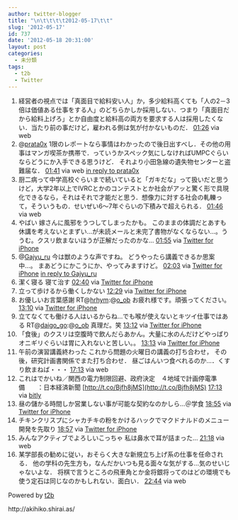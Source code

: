 ```yaml
---
author: twitter-blogger
title: "\n\t\t\t\t2012-05-17\t\t"
slug: '2012-05-17'
id: 737
date: '2012-05-18 20:31:00'
layout: post
categories:
  - 未分類
tags:
  - t2b
  - Twitter
---
```


<div xmlns:georss="http://www.georss.org/georss">

1.  <span><span>経営者の視点では「真面目で給料安い人」か，多少給料高くても「人の2－3倍は価値ある仕事をする人」のどちらかしか採用しない．つまり「真面目だから給料上げろ」とか自由度と給料高の両方を要求する人は採用したくない．当たり前の事だけど，雇われる側は気が付かないものだ．</span> <span>[<span>01:26</span>](http://twitter.com/o_ob/status/203099195098402817) <span>via web</span></span></span>
2.  <span><span>@[prata0x](http://twitter.com/prata0x "prata0x") 1限のレポートなら事情はわかったので後日出すべし．その他の用事はマンガ喫茶か携帯で．っていうかスペック気にしなければUMPCぐらいならどうにか入手できる思うけど． それより小田急線の遺失物センターと盗難届な．</span> <span>[<span>01:41</span>](http://twitter.com/o_ob/status/203102858063790081) <span>via web</span> [in reply to prata0x](http://twitter.com/prata0x/status/203100728552718336)</span></span>
3.  <span><span>厨二病って中学高校ぐらいまで続いていると「ガキだな」って扱いだと思うけど，大学2年以上でIVRCとかのコンテストとか社会がアッと驚く形で具現化できるなら，それはそれで才能だと思う．想像力に対する社会の軋轢って，そういうもの．せいぜい6～7年ぐらいの下積みで超えられる．</span> <span>[<span>01:46</span>](http://twitter.com/o_ob/status/203104171010953216) <span>via web</span></span></span>
4.  <span><span>やばい 嫁さんに風邪をうつしてしまったかも。 このままの体調だとあすも休講を考えないとまずい...が未読メールと未完了書物がなくならない...。ううむ。クスリ飲まないほうが正解だったのかな...</span> <span>[<span>01:55</span>](http://twitter.com/o_ob/status/203106523470241793) <span>via [Twitter for iPhone](http://twitter.com/#!/download/iphone)</span></span></span>
5.  <span><span>@[Gajyu_ru](http://twitter.com/Gajyu_ru "Gajyu_ru") 今は獣のような声ですね。 どうやったら講義できるか思案中...。 まあどうにかこうにか、やってみますけど。</span> <span>[<span>02:03</span>](http://twitter.com/o_ob/status/203108576628187136) <span>via [Twitter for iPhone](http://twitter.com/#!/download/iphone)</span> [in reply to Gajyu_ru](http://twitter.com/Gajyu_ru/status/203106873828843521)</span></span>
6.  <span><span>潔く寝る 寝て治す</span> <span>[<span>02:40</span>](http://twitter.com/o_ob/status/203117833461305344) <span>via [Twitter for iPhone](http://twitter.com/#!/download/iphone)</span></span></span>
7.  <span><span>立って歩けるから働くしかない</span> <span>[<span>12:29</span>](http://twitter.com/o_ob/status/203265946398367745) <span>via [Twitter for iPhone](http://twitter.com/#!/download/iphone)</span></span></span>
8.  <span><span>お優しいお言葉感謝 RT@[hrhym](http://twitter.com/hrhym "hrhym"):@[o_ob](http://twitter.com/o_ob "o_ob") お疲れ様です。頑張ってください。</span> <span>[<span>13:10</span>](http://twitter.com/o_ob/status/203276408011763712) <span>via [Twitter for iPhone](http://twitter.com/#!/download/iphone)</span></span></span>
9.  <span><span>立てなくても働ける人はいるからね...でも喉が使えないとキツイ仕事ではある RT@[daigo_go](http://twitter.com/daigo_go "daigo_go"):@[o_ob](http://twitter.com/o_ob "o_ob") 真理だ。笑</span> <span>[<span>13:12</span>](http://twitter.com/o_ob/status/203276746164936705) <span>via [Twitter for iPhone](http://twitter.com/#!/download/iphone)</span></span></span>
10.  <span><span>「食後」のクスリは空腹時で飲んだらあかん。大量に水のんだけどやっぱりオニギリぐらいは胃に入れないと苦しい。。</span> <span>[<span>13:13</span>](http://twitter.com/o_ob/status/203277213838225408) <span>via [Twitter for iPhone](http://twitter.com/#!/download/iphone)</span></span></span>
11.  <span><span>午前の演習講義終わった これから問題の火曜日の講義の打ち合わせ， その後，研究計画書関係でまた打ち合わせ． 昼ごはんいつ食べれるのか…．くすり飲まねば・・・</span> <span>[<span>17:13</span>](http://twitter.com/o_ob/status/203337543364780033) <span>via web</span></span></span>
12.  <span><span>これはでかいね／関西の電力制限回避、政府決定　４地域で計画停電準備　　：日本経済新聞 [http://t.co/Bjfh8jMS](http://t.co/Bjfh8jMS)</span> <span>[<span>17:13</span>](http://twitter.com/o_ob/status/203337566873849856) <span>via [bitly](http://bit.ly)</span></span></span>
13.  <span><span>昼の儲かる時間しか営業しない事が可能な契約なのかしら...＠学食</span> <span>[<span>18:55</span>](http://twitter.com/o_ob/status/203363213826465792) <span>via [Twitter for iPhone](http://twitter.com/#!/download/iphone)</span></span></span>
14.  <span><span>チキンクリスプにシャカチキの粉をかけるハックでマクドナルドのメニュー開発を先取り</span> <span>[<span>18:57</span>](http://twitter.com/o_ob/status/203363555976822785) <span>via [Twitter for iPhone](http://twitter.com/#!/download/iphone)</span></span></span>
15.  <span><span>みんなアクティブでよろしいこっちゃ 私は鼻水で耳が詰まった…</span> <span>[<span>21:18</span>](http://twitter.com/o_ob/status/203399202796089345) <span>via web</span></span></span>
16.  <span><span>某学部長の勧めに従い，おそらく大きな新規立ち上げ系の仕事を任命される． 他の学科の先生方も，なんだかいつも見る面々な気がする…気のせいじゃないよな． 将棋で言うところの飛車角とか金将銀将ってのはどの環境でも使う定石は同じなのかもしれない．面白い．</span> <span>[<span>22:44</span>](http://twitter.com/o_ob/status/203420866002956288) <span>via web</span></span></span>

</div>

Powered by [t2b](http://t2b.utilz.jp/)

<div>http://akihiko.shirai.as/</div>